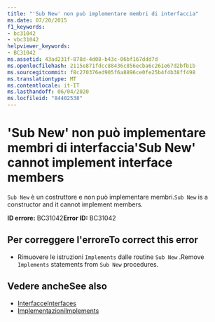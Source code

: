 ```yaml
---
title: "'Sub New' non può implementare membri di interfaccia"
ms.date: 07/20/2015
f1_keywords:
- bc31042
- vbc31042
helpviewer_keywords:
- BC31042
ms.assetid: 43ad231f-878d-4d08-b43c-06bf167ddd7d
ms.openlocfilehash: 2115e871fdcc88436c856ecba6c261e67d2bfb1b
ms.sourcegitcommit: f8c270376ed905f6a8896ce0fe25b4f4b38ff498
ms.translationtype: MT
ms.contentlocale: it-IT
ms.lasthandoff: 06/04/2020
ms.locfileid: "84402538"
---
```

# <a name="sub-new-cannot-implement-interface-members"></a><span data-ttu-id="0b68f-102">'Sub New' non può implementare membri di interfaccia</span><span class="sxs-lookup"><span data-stu-id="0b68f-102">'Sub New' cannot implement interface members</span></span>
<span data-ttu-id="0b68f-103">`Sub New` è un costruttore e non può implementare membri.</span><span class="sxs-lookup"><span data-stu-id="0b68f-103">`Sub New` is a constructor and it cannot implement members.</span></span>  
  
 <span data-ttu-id="0b68f-104">**ID errore:** BC31042</span><span class="sxs-lookup"><span data-stu-id="0b68f-104">**Error ID:** BC31042</span></span>  
  
## <a name="to-correct-this-error"></a><span data-ttu-id="0b68f-105">Per correggere l'errore</span><span class="sxs-lookup"><span data-stu-id="0b68f-105">To correct this error</span></span>  
  
- <span data-ttu-id="0b68f-106">Rimuovere le istruzioni `Implements` dalle routine `Sub New` .</span><span class="sxs-lookup"><span data-stu-id="0b68f-106">Remove `Implements` statements from `Sub New` procedures.</span></span>  
  
## <a name="see-also"></a><span data-ttu-id="0b68f-107">Vedere anche</span><span class="sxs-lookup"><span data-stu-id="0b68f-107">See also</span></span>

- [<span data-ttu-id="0b68f-108">Interfacce</span><span class="sxs-lookup"><span data-stu-id="0b68f-108">Interfaces</span></span>](../programming-guide/language-features/interfaces/index.md)
- [<span data-ttu-id="0b68f-109">Implementazioni</span><span class="sxs-lookup"><span data-stu-id="0b68f-109">Implements</span></span>](../language-reference/statements/implements-clause.md)

